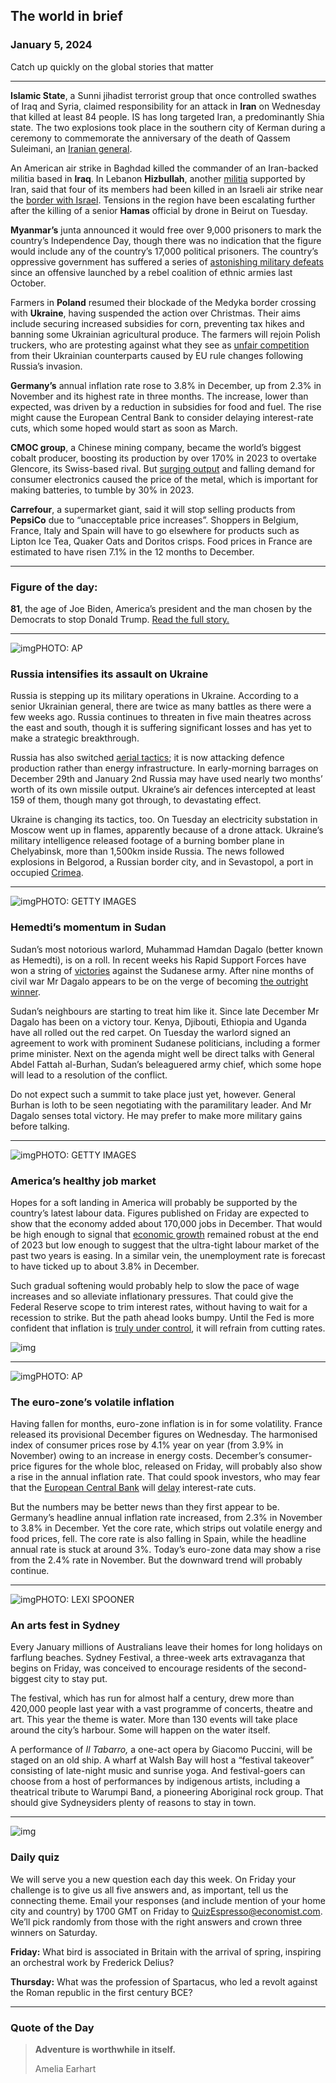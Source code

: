 ## The world in brief

### January 5, 2024

Catch up quickly on the global stories that matter



------



**Islamic State**, a Sunni jihadist terrorist group that once controlled swathes of Iraq and Syria, claimed responsibility for an attack in **Iran** on Wednesday that killed at least 84 people. IS has long targeted Iran, a predominantly Shia state. The two explosions took place in the southern city of Kerman during a ceremony to commemorate the anniversary of the death of Qassem Suleimani, an [Iranian general](https://www.economist.com/obituary/2020/01/09/obituary-qassem-suleimani-was-assassinated-on-january-3rd).

An American air strike in Baghdad killed the commander of an Iran-backed militia based in **Iraq**. In Lebanon **Hizbullah**, another [militia](https://www.economist.com/the-economist-explains/2023/10/18/what-is-hizbullah) supported by Iran, said that four of its members had been killed in an Israeli air strike near the [border with Israel](https://www.economist.com/middle-east-and-africa/2024/01/04/another-war-could-break-out-on-the-israel-lebanon-border). Tensions in the region have been escalating further after the killing of a senior **Hamas** official by drone in Beirut on Tuesday.

**Myanmar’s** junta announced it would free over 9,000 prisoners to mark the country’s Independence Day, though there was no indication that the figure would include any of the country’s 17,000 political prisoners. The country’s oppressive government has suffered a series of [astonishing military defeats](https://www.economist.com/asia/2023/11/16/myanmars-junta-suffers-startling-defeats) since an offensive launched by a rebel coalition of ethnic armies last October.

Farmers in **Poland** resumed their blockade of the Medyka border crossing with **Ukraine**, having suspended the action over Christmas. Their aims include securing increased subsidies for corn, preventing tax hikes and banning some Ukrainian agricultural produce. The farmers will rejoin Polish truckers, who are protesting against what they see as [unfair competition](https://www.economist.com/europe/2023/04/27/a-spat-over-farming-bodes-ill-for-ukraines-future-european-prospects) from their Ukrainian counterparts caused by EU rule changes following Russia’s invasion.

**Germany’s** annual inflation rate rose to 3.8% in December, up from 2.3% in November and its highest rate in three months. The increase, lower than expected, was driven by a reduction in subsidies for food and fuel. The rise might cause the European Central Bank to consider delaying interest-rate cuts, which some hoped would start as soon as March.

**CMOC group**, a Chinese mining company, became the world’s biggest cobalt producer, boosting its production by over 170% in 2023 to overtake Glencore, its Swiss-based rival. But [surging output](https://www.economist.com/finance-and-economics/2023/02/16/cobalt-a-crucial-battery-material-is-suddenly-superabundant) and falling demand for consumer electronics caused the price of the metal, which is important for making batteries, to tumble by 30% in 2023.

**Carrefour**, a supermarket giant, said it will stop selling products from **PepsiCo** due to “unacceptable price increases”. Shoppers in Belgium, France, Italy and Spain will have to go elsewhere for products such as Lipton Ice Tea, Quaker Oats and Doritos crisps. Food prices in France are estimated to have risen 7.1% in the 12 months to December.



------



### Figure of the day: 

**81**, the age of Joe Biden, America’s president and the man chosen by the Democrats to stop Donald Trump. [Read the full story.](https://www.economist.com/briefing/2024/01/04/joe-bidens-chances-do-not-look-good-the-democrats-have-no-plan-b)



------



![img](https://niceboy.online/insight/public/Espresso/PHOTOS/20240106_dap337.jpg)PHOTO: AP

### Russia intensifies its assault on Ukraine

Russia is stepping up its military operations in Ukraine. According to a senior Ukrainian general, there are twice as many battles as there were a few weeks ago. Russia continues to threaten in five main theatres across the east and south, though it is suffering significant losses and has yet to make a strategic breakthrough.

Russia has also switched [aerial tactics](https://www.economist.com/europe/2023/12/29/russia-tries-to-overwhelm-ukraine-with-missiles); it is now attacking defence production rather than energy infrastructure. In early-morning barrages on December 29th and January 2nd Russia may have used nearly two months’ worth of its own missile output. Ukraine’s air defences intercepted at least 159 of them, though many got through, to devastating effect.

Ukraine is changing its tactics, too. On Tuesday an electricity substation in Moscow went up in flames, apparently because of a drone attack. Ukraine’s military intelligence released footage of a burning bomber plane in Chelyabinsk, more than 1,500km inside Russia. The news followed explosions in Belgorod, a Russian border city, and in Sevastopol, a port in occupied [Crimea](https://www.economist.com/europe/2023/09/25/war-has-arrived-in-crimea).



------



![img](https://niceboy.online/insight/public/Espresso/PHOTOS/20240106_dap332.jpg)PHOTO: GETTY IMAGES

### Hemedti’s momentum in Sudan

Sudan’s most notorious warlord, Muhammad Hamdan Dagalo (better known as Hemedti), is on a roll. In recent weeks his Rapid Support Forces have won a string of [victories](https://www.economist.com/middle-east-and-africa/2023/12/20/a-supposed-haven-in-sudan-falls-to-a-genocidal-militia) against the Sudanese army. After nine months of civil war Mr Dagalo appears to be on the verge of becoming [the outright winner](https://www.economist.com/middle-east-and-africa/2023/11/16/a-genocidal-militia-is-winning-the-war-in-sudan).

Sudan’s neighbours are starting to treat him like it. Since late December Mr Dagalo has been on a victory tour. Kenya, Djibouti, Ethiopia and Uganda have all rolled out the red carpet. On Tuesday the warlord signed an agreement to work with prominent Sudanese politicians, including a former prime minister. Next on the agenda might well be direct talks with General Abdel Fattah al-Burhan, Sudan’s beleaguered army chief, which some hope will lead to a resolution of the conflict.

Do not expect such a summit to take place just yet, however. General Burhan is loth to be seen negotiating with the paramilitary leader. And Mr Dagalo senses total victory. He may prefer to make more military gains before talking.



------



![img](https://niceboy.online/insight/public/Espresso/PHOTOS/20240106_dap333.jpg)PHOTO: GETTY IMAGES

### America’s healthy job market

Hopes for a soft landing in America will probably be supported by the country’s latest labour data. Figures published on Friday are expected to show that the economy added about 170,000 jobs in December. That would be high enough to signal that [economic growth](https://www.economist.com/finance-and-economics/2023/08/23/americas-astonishing-economic-growth-goes-up-another-gear) remained robust at the end of 2023 but low enough to suggest that the ultra-tight labour market of the past two years is easing. In a similar vein, the unemployment rate is forecast to have ticked up to about 3.8% in December.

Such gradual softening would probably help to slow the pace of wage increases and so alleviate inflationary pressures. That could give the Federal Reserve scope to trim interest rates, without having to wait for a recession to strike. But the path ahead looks bumpy. Until the Fed is more confident that inflation is [truly under control](https://www.economist.com/finance-and-economics/2024/01/03/has-america-really-escaped-inflation), it will refrain from cutting rates.

![img](https://niceboy.online/insight/public/Espresso/PHOTOS/20240106_DAC879.jpg)



------



![img](https://niceboy.online/insight/public/Espresso/PHOTOS/20240106_dap335.jpg)PHOTO: AP

### The euro-zone’s volatile inflation

Having fallen for months, euro-zone inflation is in for some volatility. France released its provisional December figures on Wednesday. The harmonised index of consumer prices rose by 4.1% year on year (from 3.9% in November) owing to an increase in energy costs. December’s consumer-price figures for the whole bloc, released on Friday, will probably also show a rise in the annual inflation rate. That could spook investors, who may fear that the [European Central Bank](https://www.economist.com/finance-and-economics/2023/09/13/has-the-european-central-bank-become-too-powerful) will [delay](https://www.economist.com/leaders/2023/12/13/the-fed-gives-in-to-the-clamour-for-looser-money) interest-rate cuts.

But the numbers may be better news than they first appear to be. Germany’s headline annual inflation rate increased, from 2.3% in November to 3.8% in December. Yet the core rate, which strips out volatile energy and food prices, fell. The core rate is also falling in Spain, while the headline annual rate is stuck at around 3%. Today’s euro-zone data may show a rise from the 2.4% rate in November. But the downward trend will probably continue.



------



![img](https://niceboy.online/insight/public/Espresso/PHOTOS/20240106_dap330.jpg)PHOTO: LEXI SPOONER

### An arts fest in Sydney

Every January millions of Australians leave their homes for long holidays on farflung beaches. Sydney Festival, a three-week arts extravaganza that begins on Friday, was conceived to encourage residents of the second-biggest city to stay put.

The festival, which has run for almost half a century, drew more than 420,000 people last year with a vast programme of concerts, theatre and art. This year the theme is water. More than 130 events will take place around the city’s harbour. Some will happen on the water itself.

A performance of *Il Tabarro,* a one-act opera by Giacomo Puccini, will be staged on an old ship. A wharf at Walsh Bay will host a “festival takeover” consisting of late-night music and sunrise yoga. And festival-goers can choose from a host of performances by indigenous artists, including a theatrical tribute to Warumpi Band, a pioneering Aboriginal rock group. That should give Sydneysiders plenty of reasons to stay in town.



------



![img](https://niceboy.online/insight/public/Espresso/PHOTOS/QuizNEW_214.jpeg)

### Daily quiz

We will serve you a new question each day this week. On Friday your challenge is to give us all five answers and, as important, tell us the connecting theme. Email your responses (and include mention of your home city and country) by 1700 GMT on Friday to [QuizEspresso@economist.com](https://mail.google.com/mail/?view=cm&fs=1&tf=1&to=QuizEspresso@economist.com). We’ll pick randomly from those with the right answers and crown three winners on Saturday.

**Friday:** What bird is associated in Britain with the arrival of spring, inspiring an orchestral work by Frederick Delius?

**Thursday:** What was the profession of Spartacus, who led a revolt against the Roman republic in the first century BCE?



------



### Quote of the Day

> **Adventure is worthwhile in itself.**
>
> Amelia Earhart





